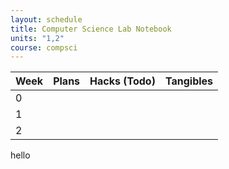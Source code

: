 ```yaml
---
layout: schedule
title: Computer Science Lab Notebook
units: "1,2"
course: compsci
---
```

| Week | Plans | Hacks (Todo) | Tangibles |
| -----|-------|--------------|-----------|
| 0    |       |              |           |
| 1    |       |              |           |
| 2    |       |              |           |
hello